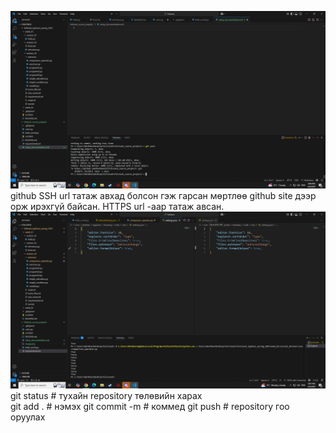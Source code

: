 ![alt text](image.png)
github SSH url татаж авхад болсон гэж гарсан мөртлөө github site дээр орж ирэхгүй байсан. 
HTTPS url -аар татаж авсан. 
![alt text](image-1.png)
git status # тухайн repository төлөвийн харах  
git add .  # нэмэх 
git commit -m # коммед 
git push  # repository гоо оруулах 

